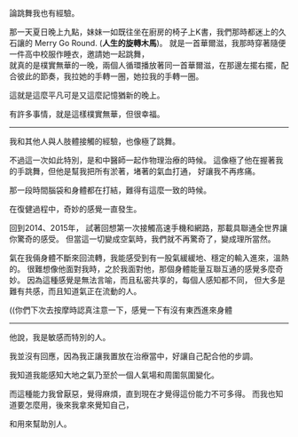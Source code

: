 論跳舞我也有經驗。

那一天夏日晚上九點，妹妹一如既往坐在廚房的椅子上K書，我們那時都迷上的久石讓的 Merry Go Round. (**人生的旋轉木馬**)。
就是一首華爾滋，我那時穿著隨便一件高中校服作睡衣，邀請她一起跳舞，  
就真的是樸實無華的一晚，兩個人循環播放著同一首華爾滋，在那邊左擺右擺，配合彼此的節奏，我拉她的手轉一圈，她拉我的手轉一圈。  

這就是這麼平凡可是又這麼記憶猶新的晚上。

有許多事情，就是這樣樸實無華，但很幸福。

------
我和其他人與人肢體接觸的經驗，也像極了跳舞。

不過這一次如此特別，是和中醫師一起作物理治療的時候。
這像極了他在握著我的手跳舞，但他是幫我把所有淤著，堵著的氣血打通，
好讓我不再疼痛。

那一段時間腦袋和身體都在打結，難得有這麼一致的時候。

在復健過程中，奇妙的感覺一直發生。

回到2014、2015年，
試著回想第一次接觸高速手機和網路，那載具聯通全世界讓你驚奇的感受。
但當這一切變成空氣時，我們就不再驚奇了，變成理所當然。

氣在我倆身體不斷來回流轉，我能感受到有一股氣緩緩地、穩定的輸入進來，溫熱的。
很難想像他面對我時，之於我面對他，那個身體能量互聯互通的感覺多麼奇妙。
因為這種感覺是無法言喻，而且私密共享的，每個人感知都不同，
但大多是難有共感，而且知道氣正在流動的人。

((你們下次去按摩時認真注意一下，感覺一下有沒有東西進來身體   

-------
他說，我是敏感而特別的人。

我並沒有回應，因為我正讓我置放在治療當中，好讓自己配合他的步調。

我知道我能感知大地之氣乃至於一個人氣場和周圍氛圍變化。

而這種能力我曾厭惡，覺得麻煩，直到現在才覺得這份能力不可多得。
而我也知道要怎麼用，後來我拿來覺知自己，

和用來幫助別人。